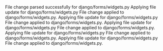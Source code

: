 File change parsed successfully for django/forms/widgets.py
Applying file update for django/forms/widgets.py
File change applied to django/forms/widgets.py.
Applying file update for django/forms/widgets.py
File change applied to django/forms/widgets.py.
Applying file update for django/forms/widgets.py
File change applied to django/forms/widgets.py.
Applying file update for django/forms/widgets.py
File change applied to django/forms/widgets.py.
Applying file update for django/forms/widgets.py
File change applied to django/forms/widgets.py.
